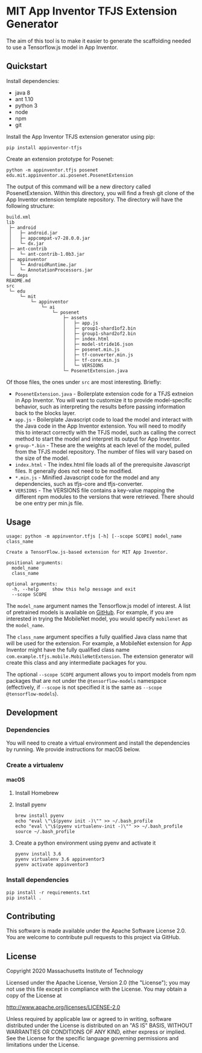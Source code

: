 # MIT App Inventor TFJS Extension Generator

The aim of this tool is to make it easier to generate the scaffolding needed to use a Tensorflow.js model in App Inventor.

## Quickstart

Install dependencies:

* java 8
* ant 1.10
* python 3
* node
* npm
* git

Install the App Inventor TFJS extension generator using pip:

```
pip install appinventor-tfjs
```

Create an extension prototype for Posenet:

```
python -m appinventor.tfjs posenet edu.mit.appinventor.ai.posenet.PosenetExtension
```

The output of this command will be a new directory called PosenetExtension. Within this directory, you will find a fresh git clone of the App Inventor extension template repository. The directory will have the following structure:

```
build.xml
lib
 ├─ android
 │   ├─ android.jar
 │   ├─ appcompat-v7-28.0.0.jar
 │   └─ dx.jar
 ├─ ant-contrib
 │   └─ ant-contrib-1.0b3.jar
 ├─ appinventor
 │   └─ AndroidRuntime.jar
 │   └─ AnnotationProcessors.jar
 └─ deps
README.md
src
 └─ edu
     └─ mit
         └─ appinventor
             └─ ai
                 └─ posenet
                     ├─ assets
                     │   ├─ app.js
                     │   ├─ group1-shard1of2.bin
                     │   ├─ group1-shard2of2.bin
                     │   ├─ index.html
                     │   ├─ model-stride16.json
                     │   ├─ posenet.min.js
                     │   ├─ tf-converter.min.js
                     │   ├─ tf-core.min.js
                     │   └─ VERSIONS
                     └─ PosenetExtension.java
```

Of those files, the ones under `src` are most interesting. Briefly:

* `PosenetExtension.java` - Boilerplate extension code for a TFJS extneion in App Inventor. You will want to customize it to provide model-specific behavior, such as interpreting the results before passing information back to the blocks layer.
* `app.js` - Boilerplate Javascript code to load the model and interact with the Java code in the App Inventor extension. You will need to modify this to interact correctly with the TFJS model, such as calling the correct method to start the model and interpret its output for App Inventor.
* `group-*.bin` - These are the weights at each level of the model, pulled from the TFJS model repository. The number of files will vary based on the size of the model.
* `index.html` - The index.html file loads all of the prerequisite Javascript files. It generally does not need to be modified.
* `*.min.js` - Minified Javascript code for the model and any dependencies, such as tfjs-core and tfjs-converter.
* `VERSIONS` - The VERSIONS file contains a key-value mapping the different npm modules to the versions that were retrieved. There should be one entry per min.js file.

## Usage

```
usage: python -m appinventor.tfjs [-h] [--scope SCOPE] model_name class_name

Create a TensorFlow.js-based extension for MIT App Inventor.

positional arguments:
  model_name
  class_name

optional arguments:
  -h, --help     show this help message and exit
  --scope SCOPE
```

The `model_name` argument names the Tensorflow.js model of interest. A list of pretrained models is available on [GitHub](https://github.com/tensorflow/tfjs-models). For example, if you are interested in trying the MobileNet model, you would specify `mobilenet` as the `model_name`.

The `class_name` argument specifies a fully qualified Java class name that will be used for the extension. For example, a MobileNet extension for App Inventor might have the fully qualified class name `com.example.tfjs.mobile.MobileNetExtension`. The extension generator will create this class and any intermediate packages for you.

The optional `--scope SCOPE` argument allows you to import models from npm packages that are not under the `@tensorflow-models` namespace (effectively, if `--scope` is not specified it is the same as `--scope @tensorflow-models`).

## Development

### Dependencies

You will need to create a virtual environment and install the dependencies by running. We provide instructions for macOS below.

### Create a virtualenv

#### macOS

1. Install Homebrew
2. Install pyenv

   ```shell
   brew install pyenv
   echo "eval \"\$(pyenv init -)\"" >> ~/.bash_profile
   echo "eval \"\$(pyenv virtualenv-init -)\"" >> ~/.bash_profile
   source ~/.bash_profile
   ```

3. Create a python environment using pyenv and activate it

   ```shell
   pyenv install 3.6
   pyenv virtualenv 3.6 appinventor3
   pyenv activate appinventor3
   ```

### Install dependencies

```shell
pip install -r requirements.txt
pip install .
```

## Contributing

This software is made available under the Apache Software License 2.0. You are welcome to contribute pull requests to this project via GitHub.

## License

Copyright 2020 Massachusetts Institute of Technology

Licensed under the Apache License, Version 2.0 (the "License");
you may not use this file except in compliance with the License.
You may obtain a copy of the License at

   http://www.apache.org/licenses/LICENSE-2.0

Unless required by applicable law or agreed to in writing, software
distributed under the License is distributed on an "AS IS" BASIS,
WITHOUT WARRANTIES OR CONDITIONS OF ANY KIND, either express or implied.
See the License for the specific language governing permissions and
limitations under the License.

